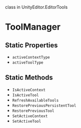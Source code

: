 class in UnityEditor.EditorTools
# ToolManager

## Static Properties
- `activeContextType`
- `activeToolType`
## Static Methods
- `IsActiveContext`
- `IsActiveTool`
- `RefreshAvailableTools`
- `RestorePreviousPersistentTool`
- `RestorePreviousTool`
- `SetActiveContext`
- `SetActiveTool`
